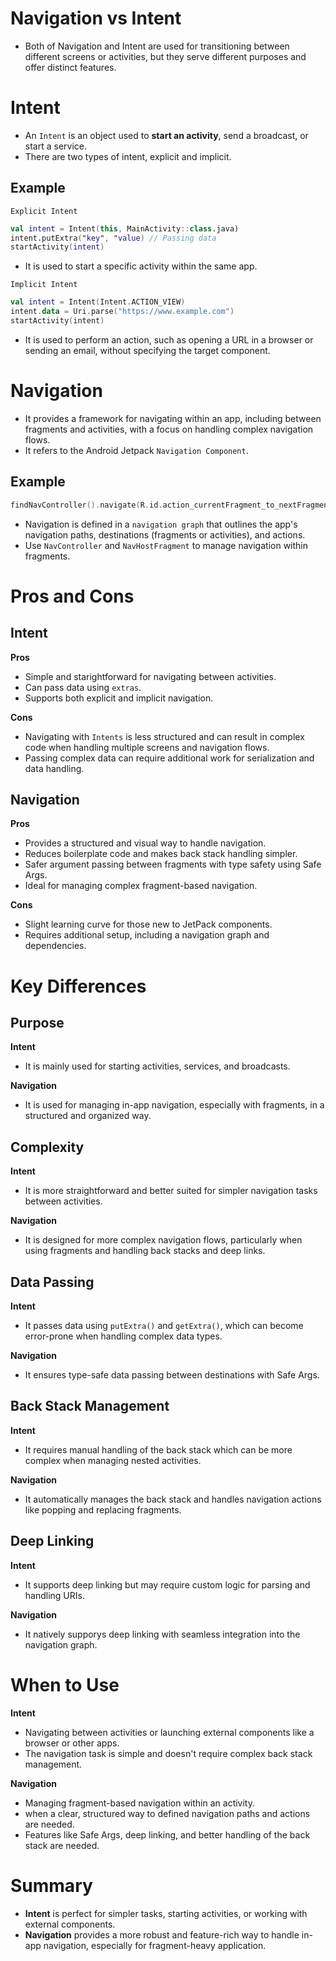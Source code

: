 # Navigation vs Intent
- Both of Navigation and Intent are used for transitioning between different screens or activities, but they serve different purposes and offer distinct features.

# Intent
- An `Intent` is an object used to **start an activity**, send a broadcast, or start a service.
- There are two types of intent, explicit and implicit.

## Example
`Explicit Intent`
```kt
val intent = Intent(this, MainActivity::class.java)
intent.putExtra("key", "value) // Passing data
startActivity(intent)
```
- It is used to start a specific activity within the same app.

`Implicit Intent`
```kt
val intent = Intent(Intent.ACTION_VIEW)
intent.data = Uri.parse("https://www.example.com")
startActivity(intent)
```
- It is used to perform an action, such as opening a URL in a browser or sending an email, without specifying the target component.

# Navigation
- It provides a framework for navigating within an app, including between fragments and activities, with a focus on handling complex navigation flows.
- It refers to the Android Jetpack `Navigation Component`.

## Example
```kt
findNavController().navigate(R.id.action_currentFragment_to_nextFragment)
```
- Navigation is defined in a `navigation graph` that outlines the app's navigation paths, destinations (fragments or activities), and actions.
- Use `NavController` and `NavHostFragment` to manage navigation within fragments.

# Pros and Cons
## Intent
**Pros**
- Simple and starightforward for navigating between activities.
- Can pass data using `extras`.
- Supports both explicit and implicit navigation.

**Cons**
- Navigating with `Intents` is less structured and can result in complex code when handling multiple screens and navigation flows.
- Passing complex data can require additional work for serialization and data handling.

## Navigation
**Pros**
- Provides a structured and visual way to handle navigation.
- Reduces boilerplate code and makes back stack handling simpler.
- Safer argument passing between fragments with type safety using Safe Args.
- Ideal for managing complex fragment-based navigation.

**Cons**
- Slight learning curve for those new to JetPack components.
- Requires additional setup, including a navigation graph and dependencies.

# Key Differences
## Purpose
**Intent**
- It is mainly used for starting activities, services, and broadcasts.  

**Navigation**
- It is used for managing in-app navigation, especially with fragments, in a structured and organized way.

## Complexity
**Intent**
- It is more straightforward and better suited for simpler navigation tasks between activities.  

**Navigation**
- It is designed for more complex navigation flows, particularly when using fragments and handling back stacks and deep links.

## Data Passing
**Intent**
- It passes data using `putExtra()` and `getExtra()`, which can become error-prone when handling complex data types.

**Navigation**
- It ensures type-safe data passing between destinations with Safe Args.

## Back Stack Management
**Intent**
- It requires manual handling of the back stack which can be more complex when managing nested activities.  

**Navigation**
- It automatically manages the back stack and handles navigation actions like popping and replacing fragments.  

## Deep Linking
**Intent**
- It supports deep linking but may require custom logic for parsing and handling URIs.  

**Navigation**
- It natively supporys deep linking with seamless integration into the navigation graph.

# When to Use
**Intent**
- Navigating between activities or launching external components like a browser or other apps.
- The navigation task is simple and doesn't require complex back stack management.

**Navigation**
- Managing fragment-based navigation within an activity.
- when a clear, structured way to defined navigation paths and actions are needed.
- Features like Safe Args, deep linking, and better handling of the back stack are needed.

# Summary
- **Intent** is perfect for simpler tasks, starting activities, or working with external components.
- **Navigation** provides a more robust and feature-rich way to handle in-app navigation, especially for fragment-heavy application.
